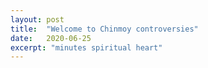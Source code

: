 ```yaml
---
layout: post
title:  "Welcome to Chinmoy controversies"
date:   2020-06-25
excerpt: "minutes spiritual heart"
---
```

